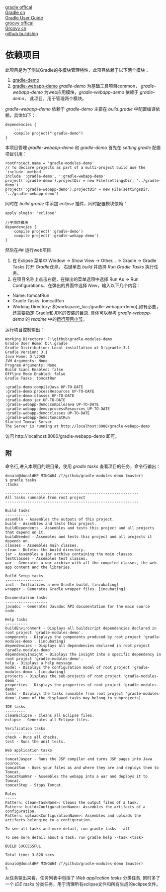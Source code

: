 [gradle offical](https://gradle.org/)  
[Gradle cn](http://www.yiibai.com/gradle/)   
[Gradle User Guide](http://wiki.jikexueyuan.com/project/GradleUserGuide-Wiki/)  
[groovy offical](http://www.groovy-lang.org/)  
[Groovy cn](https://www.w3cschool.cn/groovy)  
[github bulidship](https://github.com/eclipse/buildship/blob/master/docs/user/Installation.md)

# 依赖项目
此项目是为了测试Gradle的多模块管理特性，此项目依赖于以下两个模块：
1. [gradle-demo](https://github.com/Donaldhan/gradle-demo)  
2. [gradle-webapp-demo](https://github.com/Donaldhan/gradle-webapp-demo)
*gradle-demo* 为基础工具项目common， *gradle-webapp-demo* 为web应用模块，*gradle-webapp-demo* 依赖于 *gradle-demo*，
此项目，用于管理两个模块。

*gradle-webapp-demo* 依赖于 *gradle-demo* 主要在 *build.gradle* 中配置编译依赖，具体如下：

```
dependencies {
    ...
    compile project(":gradle-demo")
}
```
本项目管理 *gradle-webapp-demo* 和 *gradle-demo* 首先在 *setting.gradle* 配置项目引用：
```
rootProject.name = 'gradle-modules-demo'
// To declare projects as part of a multi-project build use the 'include' method
include ':gradle-demo', ':gradle-webapp-demo'
project(':gradle-demo').projectDir = new File(settingsDir, '../gradle-demo')
project(':gradle-webapp-demo').projectDir = new File(settingsDir, '../gradle-webapp-demo')
```

同时在 *build.gradle* 中添加 *eclipse* 插件，同时配置模块依赖：
```
apply plugin: 'eclipse'
```

```
//子项目模块
dependencies {
    compile project(':gradle-demo')
    compile project(':gradle-webapp-demo')
}
```

然后在## 运行web项目
1. 在 Eclipse 菜单中 Window -> Show View -> Other... -> Gradle -> Gradle Tasks 打开 *Gradle任务*，
右键单击 *build* 并选择 *Run Gradle Tasks* 执行任务。
2. 在项目名称上点击右键，在弹出的菜单选项中选择 Run As -> Run Configurations... 在弹出的界面中选择 *New*，输入以下几个内容：
* Name: tomcatRun
* Gradle Tasks: tomcatRun
* Working Directory: ${workspace_loc:/gradle-webapp-demo},如有必要，还需要指定 Gradle和JDK的安装的目录.
具体可以参考 *gradle-webapp-demo* 的  *readme* 中的[运行项目小节](https://github.com/Donaldhan/gradle-webapp-demo#%E8%BF%90%E8%A1%8Cweb%E9%A1%B9%E7%9B%AE)。

运行项目控制输出：
```
Working Directory: F:\github\gradle-modules-demo
Gradle User Home: D:\.gradle
Gradle Distribution: Local installation at D:\gradle-3.1
Gradle Version: 3.1
Java Home: D:\JDK8
JVM Arguments: None
Program Arguments: None
Build Scans Enabled: false
Offline Mode Enabled: false
Gradle Tasks: tomcatRun

:gradle-demo:compileJava UP-TO-DATE
:gradle-demo:processResources UP-TO-DATE
:gradle-demo:classes UP-TO-DATE
:gradle-demo:jar UP-TO-DATE
:gradle-webapp-demo:compileJava UP-TO-DATE
:gradle-webapp-demo:processResources UP-TO-DATE
:gradle-webapp-demo:classes UP-TO-DATE
:gradle-webapp-demo:tomcatRun
Started Tomcat Server
The Server is running at http://localhost:8080/gradle-webapp-demo

```
访问 http://localhost:8080/gradle-webapp-demo 即可。

## 附
命令行,进入本项目的跟目录，使用 *gradle tasks* 查看项目的任务，命令行输出：
```
donald@donaldHP MINGW64 /f/github/gradle-modules-demo (master)
$ gradle tasks
:tasks

------------------------------------------------------------
All tasks runnable from root project
------------------------------------------------------------

Build tasks
-----------
assemble - Assembles the outputs of this project.
build - Assembles and tests this project.
buildDependents - Assembles and tests this project and all projects that depend on it.
buildNeeded - Assembles and tests this project and all projects it depends on.
classes - Assembles main classes.
clean - Deletes the build directory.
jar - Assembles a jar archive containing the main classes.
testClasses - Assembles test classes.
war - Generates a war archive with all the compiled classes, the web-app content and the libraries.

Build Setup tasks
-----------------
init - Initializes a new Gradle build. [incubating]
wrapper - Generates Gradle wrapper files. [incubating]

Documentation tasks
-------------------
javadoc - Generates Javadoc API documentation for the main source code.

Help tasks
----------
buildEnvironment - Displays all buildscript dependencies declared in root project 'gradle-modules-demo'.
components - Displays the components produced by root project 'gradle-modules-demo'. [incubating]
dependencies - Displays all dependencies declared in root project 'gradle-modules-demo'.
dependencyInsight - Displays the insight into a specific dependency in root project 'gradle-modules-demo'.
help - Displays a help message.
model - Displays the configuration model of root project 'gradle-modules-demo'. [incubating]
projects - Displays the sub-projects of root project 'gradle-modules-demo'.
properties - Displays the properties of root project 'gradle-modules-demo'.
tasks - Displays the tasks runnable from root project 'gradle-modules-demo' (some of the displayed tasks may belong to subprojects).

IDE tasks
---------
cleanEclipse - Cleans all Eclipse files.
eclipse - Generates all Eclipse files.

Verification tasks
------------------
check - Runs all checks.
test - Runs the unit tests.

Web application tasks
---------------------
tomcatJasper - Runs the JSP compiler and turns JSP pages into Java source.
tomcatRun - Uses your files as and where they are and deploys them to Tomcat.
tomcatRunWar - Assembles the webapp into a war and deploys it to Tomcat.
tomcatStop - Stops Tomcat.

Rules
-----
Pattern: clean<TaskName>: Cleans the output files of a task.
Pattern: build<ConfigurationName>: Assembles the artifacts of a configuration.
Pattern: upload<ConfigurationName>: Assembles and uploads the artifacts belonging to a configuration.

To see all tasks and more detail, run gradle tasks --all

To see more detail about a task, run gradle help --task <task>

BUILD SUCCESSFUL

Total time: 3.628 secs

donald@donaldHP MINGW64 /f/github/gradle-modules-demo (master)
$
```
从任务输出来看，任务列表中包括了 *Web application tasks* 分类任务, 同时多了一个 *IDE tasks* 分类任务，用于清理所有eclipse文件和所有生成的eclipse文件。
